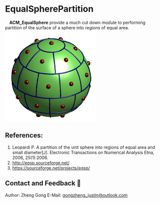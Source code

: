 # EqualSpherePartition
&emsp;**ACM_EqualSphere** provide a much cut down module to performing partition of the surface of a sphere into regions of equal area.
![](EqualSphere.jpg)
 
## References:
1. Leopardi P. A partition of the unit sphere into regions of equal area and small diameter[J]. Electronic Transactions on Numerical Analysis Etna, 2006, 25(1):2006.
2. http://eqsp.sourceforge.net/
3. https://sourceforge.net/projects/eqsp/
 
 ## Contact and Feedback :email:
  Author: Zheng Gong
  E-Mail: gongzheng_justin@outlook.com
